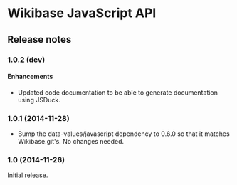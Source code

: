 # Wikibase JavaScript API

## Release notes

### 1.0.2 (dev)

#### Enhancements
* Updated code documentation to be able to generate documentation using JSDuck.

### 1.0.1 (2014-11-28)

* Bump the data-values/javascript dependency to 0.6.0 so that it matches Wikibase.git's.
	No changes needed.

### 1.0 (2014-11-26)

Initial release.
